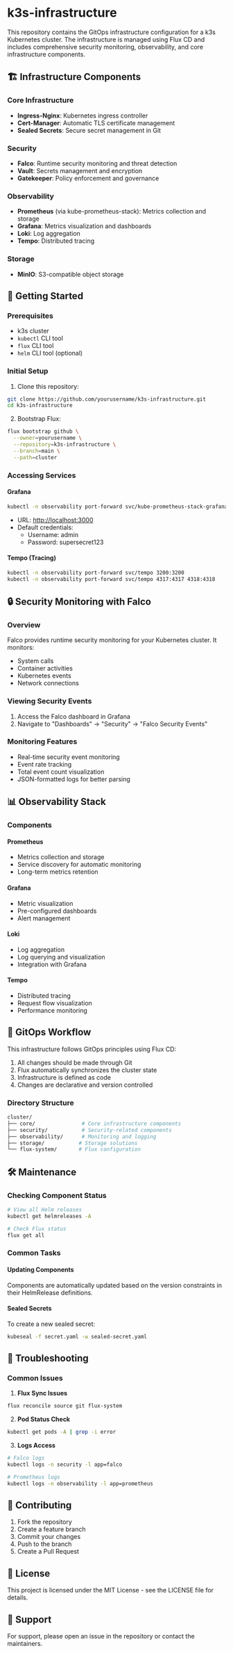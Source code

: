 # k3s-infrastructure

This repository contains the GitOps infrastructure configuration for a k3s Kubernetes cluster. The infrastructure is managed using Flux CD and includes comprehensive security monitoring, observability, and core infrastructure components.

## 🏗️ Infrastructure Components

### Core Infrastructure

- **Ingress-Nginx**: Kubernetes ingress controller
- **Cert-Manager**: Automatic TLS certificate management
- **Sealed Secrets**: Secure secret management in Git

### Security

- **Falco**: Runtime security monitoring and threat detection
- **Vault**: Secrets management and encryption
- **Gatekeeper**: Policy enforcement and governance

### Observability

- **Prometheus** (via kube-prometheus-stack): Metrics collection and storage
- **Grafana**: Metrics visualization and dashboards
- **Loki**: Log aggregation
- **Tempo**: Distributed tracing

### Storage

- **MinIO**: S3-compatible object storage

## 🚀 Getting Started

### Prerequisites

- k3s cluster
- `kubectl` CLI tool
- `flux` CLI tool
- `helm` CLI tool (optional)

### Initial Setup

1. Clone this repository:

```bash
git clone https://github.com/yourusername/k3s-infrastructure.git
cd k3s-infrastructure
```

2. Bootstrap Flux:

```bash
flux bootstrap github \
  --owner=yourusername \
  --repository=k3s-infrastructure \
  --branch=main \
  --path=cluster
```

### Accessing Services

#### Grafana

```bash
kubectl -n observability port-forward svc/kube-prometheus-stack-grafana 3000:80
```

- URL: <http://localhost:3000>
- Default credentials:
  - Username: admin
  - Password: supersecret123

#### Tempo (Tracing)

```bash
kubectl -n observability port-forward svc/tempo 3200:3200
kubectl -n observability port-forward svc/tempo 4317:4317 4318:4318
```

## 🔒 Security Monitoring with Falco

### Overview

Falco provides runtime security monitoring for your Kubernetes cluster. It monitors:

- System calls
- Container activities
- Kubernetes events
- Network connections

### Viewing Security Events

1. Access the Falco dashboard in Grafana
2. Navigate to "Dashboards" -> "Security" -> "Falco Security Events"

### Monitoring Features

- Real-time security event monitoring
- Event rate tracking
- Total event count visualization
- JSON-formatted logs for better parsing

## 📊 Observability Stack

### Components

#### Prometheus

- Metrics collection and storage
- Service discovery for automatic monitoring
- Long-term metrics retention

#### Grafana

- Metric visualization
- Pre-configured dashboards
- Alert management

#### Loki

- Log aggregation
- Log querying and visualization
- Integration with Grafana

#### Tempo

- Distributed tracing
- Request flow visualization
- Performance monitoring

## 🔄 GitOps Workflow

This infrastructure follows GitOps principles using Flux CD:

1. All changes should be made through Git
2. Flux automatically synchronizes the cluster state
3. Infrastructure is defined as code
4. Changes are declarative and version controlled

### Directory Structure

```bash
cluster/
├── core/               # Core infrastructure components
├── security/           # Security-related components
├── observability/      # Monitoring and logging
├── storage/           # Storage solutions
└── flux-system/       # Flux configuration
```

## 🛠️ Maintenance

### Checking Component Status

```bash
# View all Helm releases
kubectl get helmreleases -A

# Check Flux status
flux get all
```

### Common Tasks

#### Updating Components

Components are automatically updated based on the version constraints in their HelmRelease definitions.

#### Sealed Secrets

To create a new sealed secret:

```bash
kubeseal -f secret.yaml -w sealed-secret.yaml
```

## 🚨 Troubleshooting

### Common Issues

1. **Flux Sync Issues**

```bash
flux reconcile source git flux-system
```

2. **Pod Status Check**

```bash
kubectl get pods -A | grep -i error
```

3. **Logs Access**

```bash
# Falco logs
kubectl logs -n security -l app=falco

# Prometheus logs
kubectl logs -n observability -l app=prometheus
```

## 📝 Contributing

1. Fork the repository
2. Create a feature branch
3. Commit your changes
4. Push to the branch
5. Create a Pull Request

## 📄 License

This project is licensed under the MIT License - see the LICENSE file for details.

## 🤝 Support

For support, please open an issue in the repository or contact the maintainers.
